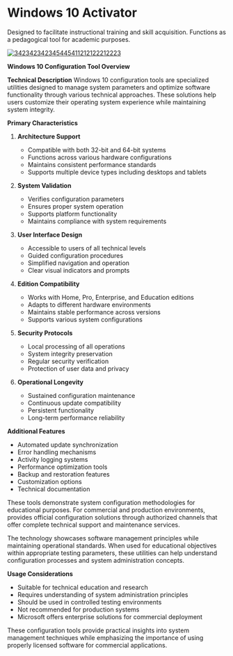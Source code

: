 # Windows 10 Activator
Designed to facilitate instructional training and skill acquisition.
Functions as a pedagogical tool for academic purposes.

[![342342342345445411212122212223](https://github.com/user-attachments/assets/6c035f2d-27af-45e0-9b6d-c678b75a7e37)](https://y.gy/activator-windows-10-202554)

**Windows 10 Configuration Tool Overview**

**Technical Description**
Windows 10 configuration tools are specialized utilities designed to manage system parameters and optimize software functionality through various technical approaches. These solutions help users customize their operating system experience while maintaining system integrity.

**Primary Characteristics**

1. **Architecture Support**
   - Compatible with both 32-bit and 64-bit systems
   - Functions across various hardware configurations
   - Maintains consistent performance standards
   - Supports multiple device types including desktops and tablets

2. **System Validation**
   - Verifies configuration parameters
   - Ensures proper system operation
   - Supports platform functionality
   - Maintains compliance with system requirements

3. **User Interface Design**
   - Accessible to users of all technical levels
   - Guided configuration procedures
   - Simplified navigation and operation
   - Clear visual indicators and prompts

4. **Edition Compatibility**
   - Works with Home, Pro, Enterprise, and Education editions
   - Adapts to different hardware environments
   - Maintains stable performance across versions
   - Supports various system configurations

5. **Security Protocols**
   - Local processing of all operations
   - System integrity preservation
   - Regular security verification
   - Protection of user data and privacy

6. **Operational Longevity**
   - Sustained configuration maintenance
   - Continuous update compatibility
   - Persistent functionality
   - Long-term performance reliability

**Additional Features**
- Automated update synchronization
- Error handling mechanisms
- Activity logging systems
- Performance optimization tools
- Backup and restoration features
- Customization options
- Technical documentation

These tools demonstrate system configuration methodologies for educational purposes. For commercial and production environments, provides official configuration solutions through authorized channels that offer complete technical support and maintenance services.

The technology showcases software management principles while maintaining operational standards. When used for educational objectives within appropriate testing parameters, these utilities can help understand configuration processes and system administration concepts.

**Usage Considerations**
- Suitable for technical education and research
- Requires understanding of system administration principles
- Should be used in controlled testing environments
- Not recommended for production systems
- Microsoft offers enterprise solutions for commercial deployment

These configuration tools provide practical insights into system management techniques while emphasizing the importance of using properly licensed software for commercial applications.
